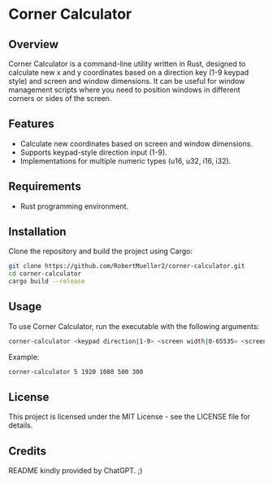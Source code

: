 # Corner Calculator
## Overview

Corner Calculator is a command-line utility written in Rust, designed to calculate new x and y coordinates based on a direction key (1-9 keypad style) and screen and window dimensions. It can be useful for window management scripts where you need to position windows in different corners or sides of the screen.

## Features

- Calculate new coordinates based on screen and window dimensions.
- Supports keypad-style direction input (1-9).
- Implementations for multiple numeric types (u16, u32, i16, i32).

## Requirements

- Rust programming environment.

## Installation

Clone the repository and build the project using Cargo:

```sh
git clone https://github.com/RobertMueller2/corner-calculator.git
cd corner-calculator
cargo build --release
```

## Usage

To use Corner Calculator, run the executable with the following arguments:

```sh
corner-calculator <keypad direction|1-9> <screen width|0-65535> <screen height|0-65535> <window width|0-65535> <window height|0-65535>
```

Example:

```sh
corner-calculator 5 1920 1080 500 300
```

## License

This project is licensed under the MIT License - see the LICENSE file for details.

## Credits

README kindly provided by ChatGPT. ;)
